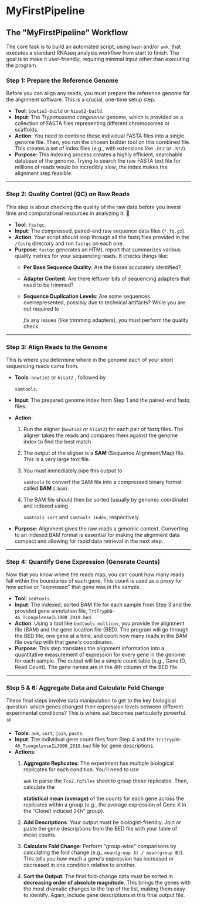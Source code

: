 # MyFirstPipeline 
##  The "MyFirstPipeline" Workflow

The core task is to build an automated script, using `bash` and/or `awk`, that executes a standard RNAseq analysis workflow from start to finish. The goal is to make it user-friendly, requiring minimal input other than executing the program.

### **Step 1: Prepare the Reference Genome**

Before you can align any reads, you must prepare the reference genome for the alignment software. This is a crucial, one-time setup step.

- **Tool**: `bowtie2-build` or `hisat2-build`.
- **Input**: The *Trypanosoma congolense* genome, which is provided as a collection of FASTA files representing different chromosomes or scaffolds.
- **Action**: You need to combine these individual FASTA files into a single genome file. Then, you run the chosen builder tool on this combined file. This creates a set of index files (e.g., with extensions like `.bt2` or `.ht2`).
- **Purpose**: This indexing process creates a highly efficient, searchable database of the genome. Trying to search the raw FASTA text file for millions of reads would be incredibly slow; the index makes the alignment step feasible.

---

### **Step 2: Quality Control (QC) on Raw Reads**

This step is about checking the quality of the raw data before you invest time and computational resources in analyzing it. 🧐

- **Tool**: `fastqc`.
- **Input**: The compressed, paired-end raw sequence data files (`*.fq.gz`).
- **Action**: Your script should loop through all the fastq files provided in the `/fastq` directory and run `fastqc` on each one.
- **Purpose**: `fastqc` generates an HTML report that summarizes various quality metrics for your sequencing reads. It checks things like:
    - **Per Base Sequence Quality**: Are the bases accurately identified?
    - **Adapter Content**: Are there leftover bits of sequencing adapters that need to be trimmed?
    - **Sequence Duplication Levels**: Are some sequences overrepresented, possibly due to technical artifacts?
    While you are not required to
        
        *fix* any issues (like trimming adapters), you must perform the quality check.
        

---

### **Step 3: Align Reads to the Genome**

This is where you determine where in the genome each of your short sequencing reads came from.

- **Tools**: `bowtie2` or `hisat2` , followed by
    
    `samtools`.
    
- **Input**: The prepared genome index from Step 1 and the paired-end fastq files.
- **Action**:
    1. Run the aligner (`bowtie2` or `hisat2`) for each pair of fastq files. The aligner takes the reads and compares them against the genome index to find the best match.
    2. The output of the aligner is a **SAM** (Sequence Alignment/Map) file. This is a very large text file.
    3. You must immediately pipe this output to
        
        `samtools` to convert the SAM file into a compressed binary format called **BAM** (`.bam`).
        
    4. The BAM file should then be sorted (usually by genomic coordinate) and indexed using
        
        `samtools sort` and `samtools index`, respectively.
        
- **Purpose**: Alignment gives the raw reads a genomic context. Converting to an indexed BAM format is essential for making the alignment data compact and allowing for rapid data retrieval in the next step.

---

### **Step 4: Quantify Gene Expression (Generate Counts)**

Now that you know where the reads map, you can count how many reads fall within the boundaries of each gene. This count is used as a proxy for how active or "expressed" that gene was in the sample.

- **Tool**: `bedtools`.
- **Input**: The indexed, sorted BAM file for each sample from Step 3 and the provided gene annotation file, `TriTrypDB-46_TcongolenseIL3000_2019.bed`.
- **Action**: Using a tool like `bedtools multicov`, you provide the alignment file (BAM) and the gene location file (BED). The program will go through the BED file, one gene at a time, and count how many reads in the BAM file overlap with that gene's coordinates.
- **Purpose**: This step translates the alignment information into a quantitative measurement of expression for every gene in the genome for each sample. The output will be a simple count table (e.g., Gene ID, Read Count). The gene names are in the 4th column of the BED file.

---

### **Step 5 & 6: Aggregate Data and Calculate Fold Change**

These final steps involve data manipulation to get to the key biological question: which genes changed their expression levels between different experimental conditions? This is where `awk` becomes particularly powerful. 📊

- **Tools**: `awk`, `sort`, `join`, `paste`.
- **Input**: The individual gene count files from Step 4 and the `TriTrypDB-46_TcongolenseIL3000_2019.bed` file for gene descriptions.
- **Actions**:
    1. **Aggregate Replicates**: The experiment has multiple biological replicates for each condition. You'll need to use
        
        `awk` to parse the `Tco2.fqfiles` sheet  to group these replicates. Then, calculate the
        
        **statistical mean (average)** of the counts for each gene across the replicates within a group (e.g., the average expression of Gene X in the "Clone1 induced 24h" group).
        
    2. **Add Descriptions**: Your output must be biologist-friendly. Join or paste the gene descriptions from the BED file with your table of mean counts.
    3. **Calculate Fold Change**: Perform "group-wise" comparisons by calculating the fold change (e.g., `mean(group A) / mean(group B)`). This tells you how much a gene's expression has increased or decreased in one condition relative to another.
    4. **Sort the Output**: The final fold-change data must be sorted in **decreasing order of absolute magnitude**. This brings the genes with the most dramatic changes to the top of the list, making them easy to identify. Again, include gene descriptions in this final output file.
